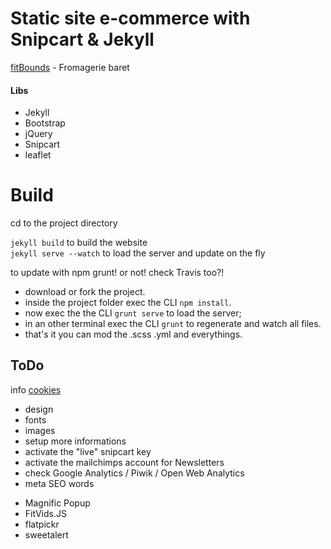 # Static site e-commerce with Snipcart & Jekyll
[fitBounds](https://github.com/fitBounds) - Fromagerie baret

#### Libs
* Jekyll
* Bootstrap
* jQuery
* Snipcart
* leaflet



# Build

cd to the project directory  

`jekyll build` to build the website  
`jekyll serve --watch` to load the server and update on the fly

to update with npm grunt! or not! check Travis too?!
* download or fork the project.
* inside the project folder exec the CLI `npm install`.
* now exec the the CLI `grunt serve` to load the server;
* in an other terminal exec the CLI `grunt` to regenerate and watch all files.
* that's it you can mod the .scss .yml and everythings.

## ToDo
info [cookies](http://korben.info/respecter-loi-cookies-site.html)

- design
- fonts
- images
- setup more informations
- activate the "live" snipcart key
- activate the mailchimps account for Newsletters
- check Google Analytics / Piwik / Open Web Analytics
- meta SEO words
* Magnific Popup
* FitVids.JS
* flatpickr
* sweetalert
